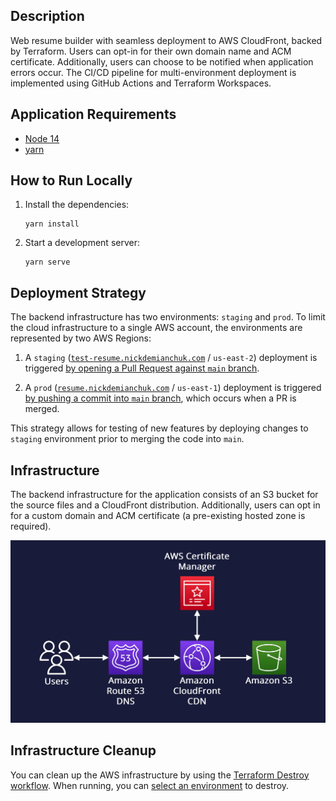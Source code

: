 ## Description

Web resume builder with seamless deployment to AWS CloudFront, backed by Terraform. Users can opt-in for their own domain name and ACM certificate. Additionally, users can choose to be notified when application errors occur. The CI/CD pipeline for multi-environment deployment is implemented using GitHub Actions and Terraform Workspaces.

## Application Requirements

- [Node 14](https://nodejs.org/en/blog/release/v14.17.3)
- [yarn](https://classic.yarnpkg.com/lang/en/docs/install)

## How to Run Locally

1. Install the dependencies:
   ```shell
   yarn install
   ```
2. Start a development server:
    ```shell
    yarn serve
    ```

## Deployment Strategy

The backend infrastructure has two environments: `staging` and `prod`. To limit the cloud infrastructure to a single AWS account, the environments are represented by two AWS Regions:

1. A `staging` ([`test-resume.nickdemianchuk.com`](https://test-resume.nickdemianchuk.com) / `us-east-2`) deployment is triggered [by opening a Pull Request against `main` branch](https://github.com/mDemianchuk/web-resume/blob/main/.github/workflows/deploy.yml#L71-L72).

2. A `prod` ([`resume.nickdemianchuk.com`](https://resume.nickdemianchuk.com) / `us-east-1`) deployment is triggered [by pushing a commit into `main` branch](https://github.com/mDemianchuk/web-resume/blob/main/.github/workflows/deploy.yml#L73-L74), which occurs when a PR is merged.

This strategy allows for testing of new features by deploying changes to `staging` environment prior to merging the code into `main`.

## Infrastructure

The backend infrastructure for the application consists of an S3 bucket for the source files and a CloudFront distribution. Additionally, users can opt in for a custom domain and ACM certificate (a pre-existing hosted zone is required).

![AWS Infrastructure](infra_diagram.png)

## Infrastructure Cleanup

You can clean up the AWS infrastructure by using the [Terraform Destroy workflow](https://github.com/mDemianchuk/web-resume/actions/workflows/destroy.yml). When running, you can [select an environment](https://github.com/mDemianchuk/web-resume/blob/main/.github/workflows/destroy.yml#L5-L12) to destroy.
